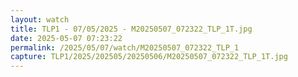 ```yaml
---
layout: watch
title: TLP1 - 07/05/2025 - M20250507_072322_TLP_1T.jpg
date: 2025-05-07 07:23:22
permalink: /2025/05/07/watch/M20250507_072322_TLP_1
capture: TLP1/2025/202505/20250506/M20250507_072322_TLP_1T.jpg
---
```

